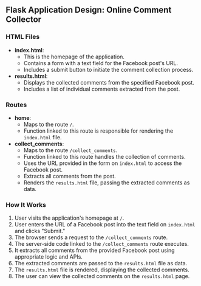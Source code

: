 ## Flask Application Design: Online Comment Collector
### HTML Files
* **index.html**:
    * This is the homepage of the application.
    * Contains a form with a text field for the Facebook post's URL.
    * Includes a submit button to initiate the comment collection process.
* **results.html**:
    * Displays the collected comments from the specified Facebook post.
    * Includes a list of individual comments extracted from the post.

### Routes
* **home**:
    * Maps to the route `/`.
    * Function linked to this route is responsible for rendering the `index.html` file.
* **collect_comments**:
    * Maps to the route `/collect_comments`.
    * Function linked to this route handles the collection of comments.
    * Uses the URL provided in the form on `index.html` to access the Facebook post.
    * Extracts all comments from the post.
    * Renders the `results.html` file, passing the extracted comments as data.

### How It Works
1. User visits the application's homepage at `/`.
2. User enters the URL of a Facebook post into the text field on `index.html` and clicks "Submit."
3. The browser sends a request to the `/collect_comments` route.
4. The server-side code linked to the `/collect_comments` route executes.
5. It extracts all comments from the provided Facebook post using appropriate logic and APIs.
6. The extracted comments are passed to the `results.html` file as data.
7. The `results.html` file is rendered, displaying the collected comments.
8. The user can view the collected comments on the `results.html` page.